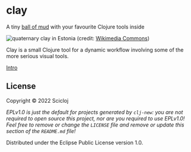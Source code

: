 # clay

A tiny [ball of mud](https://en.wikipedia.org/wiki/Big_ball_of_mud#In_relation_to_Lisp) with your favourite Clojure tools inside

![quaternary clay in Estonia](https://upload.wikimedia.org/wikipedia/commons/2/2c/Clay-ss-2005.jpg)
(credit: [Wikimedia Commons](https://commons.wikimedia.org/wiki/File:Clay-ss-2005.jpg))


Clay is a small Clojure tool for a dynamic workflow involving some of the more serious visual tools.

[Intro](https://scicloj.github.io/clay/#/notebooks/intro.clj)

## License

Copyright © 2022 Scicloj

_EPLv1.0 is just the default for projects generated by `clj-new`: you are not_
_required to open source this project, nor are you required to use EPLv1.0!_
_Feel free to remove or change the `LICENSE` file and remove or update this_
_section of the `README.md` file!_

Distributed under the Eclipse Public License version 1.0.
